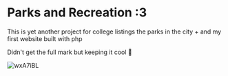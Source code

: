 # Parks and Recreation :3 
This is yet another project for college listings the parks in the city + and my first website built with php 
  
    
Didn't get the full mark but keeping it cool 🌛

  ![wxA7iBL](https://user-images.githubusercontent.com/79986157/181393479-2857ebdb-96d9-4552-936f-7468a304cb2e.gif)
